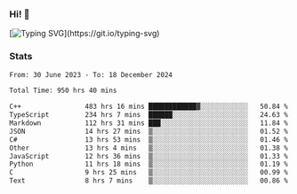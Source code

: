 ### Hi!  👋

[![Typing SVG](https://readme-typing-svg.herokuapp.com?font=Fira+Code&pause=1000&width=435&lines=Hello!+I'm+Texiwustion.)](https://git.io/typing-svg)

### Stats

<!--START_SECTION:waka-->

```txt
From: 30 June 2023 - To: 18 December 2024

Total Time: 950 hrs 40 mins

C++                483 hrs 16 mins ████████████▓░░░░░░░░░░░░   50.84 %
TypeScript         234 hrs 7 mins  ██████░░░░░░░░░░░░░░░░░░░   24.63 %
Markdown           112 hrs 31 mins ███░░░░░░░░░░░░░░░░░░░░░░   11.84 %
JSON               14 hrs 27 mins  ▒░░░░░░░░░░░░░░░░░░░░░░░░   01.52 %
C#                 13 hrs 53 mins  ▒░░░░░░░░░░░░░░░░░░░░░░░░   01.46 %
Other              13 hrs 4 mins   ▒░░░░░░░░░░░░░░░░░░░░░░░░   01.38 %
JavaScript         12 hrs 36 mins  ▒░░░░░░░░░░░░░░░░░░░░░░░░   01.33 %
Python             11 hrs 18 mins  ▒░░░░░░░░░░░░░░░░░░░░░░░░   01.19 %
C                  9 hrs 25 mins   ▒░░░░░░░░░░░░░░░░░░░░░░░░   00.99 %
Text               8 hrs 7 mins    ▒░░░░░░░░░░░░░░░░░░░░░░░░   00.86 %
```

<!--END_SECTION:waka-->
